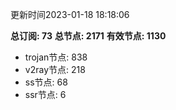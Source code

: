 更新时间2023-01-18 18:18:06

**总订阅: 73**
**总节点: 2171**
**有效节点: 1130**
- trojan节点: 838
- v2ray节点: 218
- ss节点: 68
- ssr节点: 6
